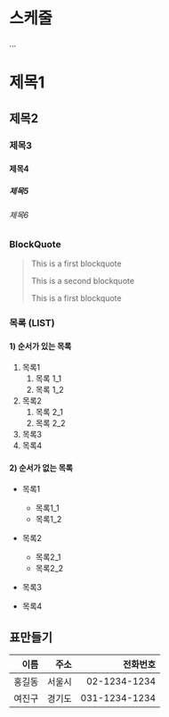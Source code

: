 # 스케줄

...
# 제목1

## 제목2

### 제목3

#### 제목4

##### 제목5

###### 제목6

### BlockQuote
> This is a first blockquote
> 
> This is a second blockquote
> >
> This is a first blockquote

### 목록 (LIST)
#### 1) 순서가 있는 목록
1. 목록1  
   1. 목록 1_1   
   2. 목록 1_2    
2. 목록2
   1. 목록 2_1
   2. 목록 2_2
3. 목록3
4. 목록4



#### 2) 순서가 없는 목록
- 목록1
  - 목록1_1
  - 목록1_2

- 목록2
  - 목록2_1
  - 목록2_2
- 목록3
- 목록4


## 표만들기
|이름|주소|전화번호|
|--:|--:|--:|
|홍길동|서울시|02-1234-1234   |
|여진구|경기도|031-1234-1234  |


